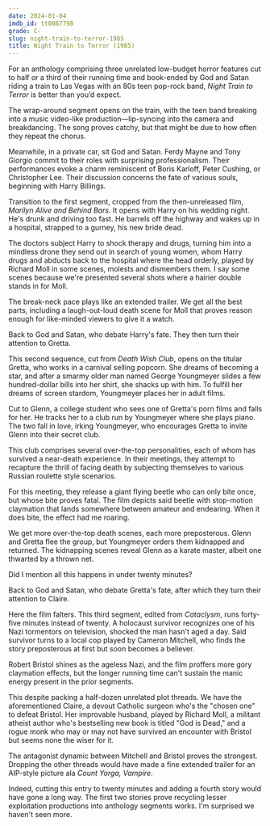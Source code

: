 ```yaml
---
date: 2024-01-04
imdb_id: tt0087798
grade: C-
slug: night-train-to-terror-1985
title: Night Train to Terror (1985)
---
```


For an anthology comprising three unrelated low-budget horror features cut to half or a third of their running time and book-ended by God and Satan riding a train to Las Vegas with an 80s teen pop-rock band, _Night Train to Terror_ is better than you’d expect.

<!-- end -->

The wrap-around segment opens on the train, with the teen band breaking into a music video-like production—lip-syncing into the camera and breakdancing. The song proves catchy, but that might be due to how often they repeat the chorus.

Meanwhile, in a private car, sit God and Satan. Ferdy Mayne and Tony Giorgio commit to their roles with surprising professionalism. Their performances evoke a charm reminiscent of Boris Karloff, Peter Cushing, or Christopher Lee. Their discussion concerns the fate of various souls, beginning with Harry Billings.

Transition to the first segment, cropped from the then-unreleased film, <span data-imdb-id="tt0104817">_Marilyn Alive and Behind Bars_</span>. It opens with Harry on his wedding night. He's drunk and driving too fast. He barrels off the highway and wakes up in a hospital, strapped to a gurney, his new bride dead.

The doctors subject Harry to shock therapy and drugs, turning him into a mindless drone they send out in search of young women, whom Harry drugs and abducts back to the hospital where the head orderly, played by Richard Moll in some scenes, molests and dismembers them. I say some scenes because we're presented several shots where a hairier double stands in for Moll.

The break-neck pace plays like an extended trailer. We get all the best parts, including a laugh-out-loud death scene for Moll that proves reason enough for like-minded viewers to give it a watch.

Back to God and Satan, who debate Harry's fate. They then turn their attention to Gretta.

This second sequence, cut from <span data-imdb-id="tt0085416">_Death Wish Club_</span>, opens on the titular Gretta, who works in a carnival selling popcorn. She dreams of becoming a star, and after a smarmy older man named George Youngmeyer slides a few hundred-dollar bills into her shirt, she shacks up with him. To fulfill her dreams of screen stardom, Youngmeyer places her in adult films.

Cut to Glenn, a college student who sees one of Gretta's porn films and falls for her. He tracks her to a club run by Youngmeyer where she plays piano. The two fall in love, irking Youngmeyer, who encourages Gretta to invite Glenn into their secret club.

This club comprises several over-the-top personalities, each of whom has survived a near-death experience. In their meetings, they attempt to recapture the thrill of facing death by subjecting themselves to various Russian roulette style scenarios.

For this meeting, they release a giant flying beetle who can only bite once, but whose bite proves fatal. The film depicts said beetle with stop-motion claymation that lands somewhere between amateur and endearing. When it does bite, the effect had me roaring.

We get more over-the-top death scenes, each more preposterous. Glenn and Gretta flee the group, but Youngmeyer orders them kidnapped and returned. The kidnapping scenes reveal Glenn as a karate master, albeit one thwarted by a thrown net.

Did I mention all this happens in under twenty minutes?

Back to God and Satan, who debate Gretta's fate, after which they turn their attention to Claire.

Here the film falters. This third segment, edited from <span data-imdb-id="tt0080506">_Cataclysm_</span>, runs forty-five minutes instead of twenty. A holocaust survivor recognizes one of his Nazi tormentors on television, shocked the man hasn't aged a day. Said survivor turns to a local cop played by Cameron Mitchell, who finds the story preposterous at first but soon becomes a believer.

Robert Bristol shines as the ageless Nazi, and the film proffers more gory claymation effects, but the longer running time can't sustain the manic energy present in the prior segments.

This despite packing a half-dozen unrelated plot threads. We have the aforementioned Claire, a devout Catholic surgeon who's the "chosen one" to defeat Bristol. Her improvable husband, played by Richard Moll, a militant atheist author who's bestselling new book is titled "God is Dead," and a rogue monk who may or may not have survived an encounter with Bristol but seems none the wiser for it.

The antagonist dynamic between Mitchell and Bristol proves the strongest. Dropping the other threads would have made a fine extended trailer for an AIP-style picture ala <span data-imdb-id="tt0066952">_Count Yorga, Vampire_</span>.

Indeed, cutting this entry to twenty minutes and adding a fourth story would have gone a long way. The first two stories prove recycling lesser exploitation productions into anthology segments works. I'm surprised we haven't seen more.
